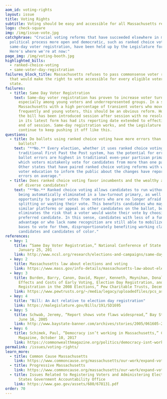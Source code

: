 ```yaml
---
aom_id: voting-rights
layout: issue
title: Voting Rights
subtitle: Voting should be easy and accessible for all Massachusetts residents
logo: check-square
img: /img/issue-vote.jpg
catchphrase: "Crucial voting reforms that have succeeded elsewhere in making the
  political process more open and democratic, such as ranked choice voting and
  same-day voter registration, have been held up by the Legislature for years.
  Here's where we're at now:"
page_img: /img/voting-booth.jpg
highlighted_bills:
  - ranked-choice-voting
  - same-voter-day-registration
failures_block_title: Massachusetts refuses to pass commonsense voter reforms
  that would make the right to vote accessible for every eligible voter in the
  state.
failures:
  - title: Same Day Voter Registration
    text: Same-day voter registration has proven to increase voter turnout,
      especially among young voters and underrepresented groups. In a state like
      Massachusetts with a high percentage of transient voters who move
      frequently and young voters, this should be an obvious reform. However,
      the bill has been introduced session after session with no resolution, and
      in its latest form has had its reporting date extended to effectively the
      end of session. Same-day registration works, and the Legislature can't
      continue to keep pushing it off like this.
questions:
  - title: Do ballots using ranked choice voting have more errors than traditional
      ballots?
    text: "**No.** Every election, whether it uses ranked choice voting or the
      traditional First Past the Post system, has the potential for error. But
      ballot errors are highest in traditional even-year partisan primaries, in
      which voters mistakenly vote for candidates from more than one party.
      Other states that have paired ranked choice voting reforms with widespread
      voter education to inform the public about the changes have reported less
      errors on average."
  - title: Does ranked choice voting favor incumbents and the wealthy at the expense
      of diverse candidates?
    text: "**No.** Ranked choice voting allows candidates to run without fear of
      being automatically eliminated in a low-turnout primary, as well as the
      opportunity to garner votes from voters who are no longer afraid of
      splitting or wasting their vote. This benefits candidates who may have
      similar platforms or appeal as other candidates on the ballot, but
      eliminates the risk that a voter would waste their vote by choosing their
      preferred candidate. In this sense, candidates with less of a fundraising
      advantage or who lack name recognition are still able to mobilize their
      bases to vote for them, disproportionately benefiting working class
      candidates and candidates of color."
references:
  - key: 1
    title: “Same Day Voter Registration,” National Conference of State Legislatures,
      January 25, 201
    link: http://www.ncsl.org/research/elections-and-campaigns/same-day-registration.aspx
  - key: 2
    title: Massachusetts law about elections and voting
    link: https://www.mass.gov/info-details/massachusetts-law-about-elections-and-voting#massachusetts-laws-
  - key: 3
    title: Burden, Barry, Canon, David, Mayer, Kenneth, Moynihan, Donald, “The
      Effects and Costs of Early Voting, Election Day Registration, and Same Day
      Registration in the 2008 Elections,” Pew Charitable Trusts, December 21
    link: https://www.pewtrusts.org/~/media/legacy/uploadedfiles/pcs_assets/2009/uwisconsin1pdf.pdf
  - key: 4
    title: "Bill: An Act relative to election day registration"
    link: https://malegislature.gov/Bills/191/SD1695
  - key: 5
    title: Schwab, Jeremy, “Report shows vote flaws widespread,” Bay State Banner,
      June 16, 2005
    link: http://www.baystate-banner.com/archives/stories/2005/061605-2.htm
  - key: 6
    title: Schimek, Paul, “Democracy isn’t working in Massachusetts,” Commonwealth
      Magazine, October 10, 2017
    link: https://commonwealthmagazine.org/politics/democracy-isnt-working-massachusetts/
permalink: /issues/voting-rights/
learn_more:
  - title: Common Cause Massachusetts
    link: https://www.commoncause.org/massachusetts/our-work/expand-voting-rights-election-integrity/election-day-registration/
  - title: Progressive Massachusetts
    link: https://www.commoncause.org/massachusetts/our-work/expand-voting-rights-election-integrity/election-day-registration/
  - title: Issues Related to Registering Voters and Administering Elections - United
      States Government Accountability Office
    link: https://www.gao.gov/assets/680/678131.pdf
order: 70
---
```

